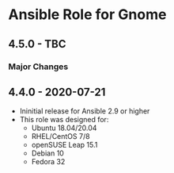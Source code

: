 # Ansible Role for Gnome

## 4.5.0 - TBC

### Major Changes

## 4.4.0 - 2020-07-21

  - Ininitial release for Ansible 2.9 or higher
  - This role was designed for:
      - Ubuntu 18.04/20.04
      - RHEL/CentOS 7/8
      - openSUSE Leap 15.1
      - Debian 10
      - Fedora 32
